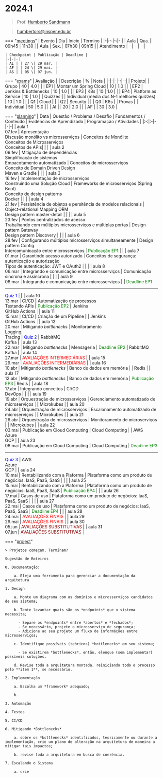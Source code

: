 # 2024.1

> Prof. [Humberto Sandmann](https://hsandmann.github.io)

> [humbertors@insper.edu.br](mailto:humbertors@insper.edu.br)

=== "[meetings](#meetings)"
    | Evento | Dia | Início | Término |
    |-|:-:|-:|-:|
    | Aula | Qua. | 09h45 | 11h30 |
    | Aula | Sex. | 07h30 | 09h15 |
    | Atendimento | - | - | - |

    | Checkpoint | Publicação | Deadline |
    |-|-|-|
    | AI | | 27 \| 29 mar. | 
    | AF | | 24 \| 29 mai. | 
    | AS | | 05 \| 07 jun. | 

=== "[exams](#exams)"
    | Avaliação | | Descrição | % | Nota |
    |-|-|-|-:|-:|
    | Projeto|  | Grupo | 40 | 4.0 |
    | | EP1 | Montar um Spring Cloud | 10 | 1.0 |
    | | EP2 | Jenkins & Bottlenecks | 10 | 1.0 |
    | | EP3 | K8s | 10 | 1.0 |
    | | EP4 | Platform as Service | 10 | 1.0 |
    | Quizzes | | Individual (média dos N-1 melhores quizzes) | 10 | 1.0 |
    | | Q1 | Cloud | 
    | | Q2 | Security |
    | | Q3 | K8s |
    | Provas | | Individual | 50 | 5.0 |
    | | AI | | 20 | 2.0 |
    | | AF | | 30 | 3.0 |

=== "[planning](#planning)"
    | Data | Questão / Problema / Desafio	| Fundamentos / Conteúdo |	Evidências de Aprendizado	| Programação / Atividades |
    |:-:|:-|-|-|-|
    | aula 1 <br>07.fev | Apresentação <br> Discusão monólito vs microsserviços | Conceitos de Monólito <br> Conceitos de Microsserviços <br> Conceitos de APIs| | |
    | aula 2 <br>09.fev | Mitigação de dependências <br> Simplificação de sistemas <br> Empacotamento automatizado | Conceitos de microsserviços <br> Conceito de Domain Driven Design <br> Maven e Gradle | | |
    | aula 3 <br>16.fev | Implementação de microsserviços <br> Construindo uma Solução Cloud | Frameworks de microsserviços (Spring Boot)<br> Conceito de design patterns <br> Docker | | |
    | aula 4 <br>21.fev | Persistência de objetos e persitência de modelos relacionais | Object-relational Mapping ORM <br> Design pattern master-detail | | |
    | aula 5 <br>23.fev | Pontos centralizados de acesso <br> Trabalhando com múltiplos microsserviços e múltiplas portas | Design pattern Gateway <br> Design pattern Discovery | | |
    | aula 6 <br>28.fev | Configurando múltiplos microsserviços simultaneamente | Design pattern Config <br> Intercomunicação entre microsserviços | <span style="color:green">Publicação EP1</span> | |
    | aula 7 <br>01.mar | Garantindo acesso autorizado  | Conceitos de segurança: autenticação e autorização <br> Tipos de autenticação: JWT e OAuth2 | | |
    | aula 8 <br>06.mar | Integrando e comunicação entre microsserviços | Comunicação síncrona e assíncrona | | |
    | aula 9 <br>08.mar | Integrando e comunicação entre microsserviços | | <span style="color:green">Deadline EP1</span> <hr> <span style="color:blue">Quiz 1</span> |  |
    | aula 10 <br>13.mar | CI/CD | Automatização de processos <br> Testando APIs  | <span style="color:green">Publicação EP2</span> | Jenkins <br> GitHub Actions |
    | aula 11 <br>15.mar | CI/CD | Criação de um Pipeline | | Jenkins <br> GitHub Actions |
    | aula 12 <br>20.mar | Mitigando *bottlenecks* | Monitoramento <br> Logging <br> Tracing | <span style="color:blue">Quiz 2</span> | RabbitMQ <br> Kafka |
    | aula 13 <br>22.mar | Mitigando *bottlenecks* | Mensageria | <span style="color:green">Deadline EP2</span> | RabbitMQ <br> Kafka |
    | aula 14 <br>27.mar | <span style="color:red">AVALIAÇÕES INTERMEDIÁRIAS</span> |
    | aula 15 <br>29.mar | <span style="color:red">AVALIAÇÕES INTERMEDIÁRIAS</span> |
    | aula 16 <br>10.abr | Mitigando *bottlenecks* | Banco de dados em memória |  | Redis |
    | aula 17 <br>12.abr | Mitigando *bottlenecks* | Banco de dados em memória | <span style="color:green">Publicação EP3</span> | Redis |
    | aula 18 <br>17.abr | Integrando conceitos | CI/CD <br> DevOps |  | |
    | aula 19 <br>19.abr | Orquestração de microsserviços | Gerenciamento automatizado de microserviços | | Microkubes |
    | aula 20 <br>24.abr | Orquestração de microsserviços | Escalonamento automatizado de microserviços | | Microkubes |
    | aula 21 <br>26.abr | Orquestração de microsserviços | Monitoramento de microserviços | | Microkubes |
    | aula 22 <br>03.mai | Publicação em Cloud Computing | Cloud Computing | | AWS <br> Azure <br> GCP |
    | aula 23 <br>08.mai | Publicação em Cloud Computing | Cloud Computing | <span style="color:green">Deadline EP3</span> <hr> <span style="color:blue">Quiz 3</span> | AWS <br> Azure <br> GCP |
    | aula 24 <br>10.mai | Rentabilizando com a Plaforma | Plataforma como um produto de negócios: IaaS, PaaS, SaaS | | |
    | aula 25 <br>15.mai | Rentabilizando com a Plaforma | Plataforma como um produto de negócios: IaaS, PaaS, SaaS | <span style="color:green">Publicação EP4</span> | |
    | aula 26 <br>17.mai | Casos de uso | Plataforma como um produto de negócios: IaaS, PaaS, SaaS | | |
    | aula 27 <br>22.mai | Casos de uso | Plataforma como um produto de negócios: IaaS, PaaS, SaaS | <span style="color:green">Deadline EP4</span> | |
    | aula 28 <br>24.mai | <span style="color:red">AVALIAÇÕES FINAIS</span> |
    | aula 29 <br>29.mai | <span style="color:red">AVALIAÇÕES FINAIS</span> |
    | aula 30 <br>05.jun | <span style="color:darkred">AVALIAÇÕES SUBSTITUTIVAS</span> |
    | aula 31 <br>07.jun | <span style="color:darkred">AVALIAÇÕES SUBSTITUTIVAS</span> |

=== "[project](#project)"

    > Projetos começam. Terminam?
    
    Sugestão de Roteiros

    0. Documentação:

        a. Eleja uma ferramenta para gerenciar a documentação da arquitetura

    1. Design

        a. Monte um diagrama com os domínios e microsserviços candidatos de seu sistema;

        b. Tente levantar quais são os *endpoints* que o sistema necessita;

          - Separe os *endpoints* entre *abertos* e *fechados*;
          - Se necessário, projete o microsserviço de segurança;
          - Adicione ao seu projeto um fluxo de informáções entre microsserviços;

        c. Identifique possíveis (teóricos) *bottlenecks* em seu sistema;

          - Se existirem *bottlenecks*, então, elenque (sem implementar) possíveis soluções.

        d. Revise toda a arquitetura montada, reiniciando todo o processo pelo **item 1**, se necessário.

    2. Implementação

        a. Escolha um *framework* adequado;

        b. 

    3. Automação

    4. Testes

    5. CI/CD

    6. Mitigando *Bottlenecks*

        a. sobre os *bottlenecks* identificados, teoricamente ou durante a implementação, crie um plano de alteração na arquitetura de maneira a mitigar tais impactos;
  
        b. revise toda a arquitetura em busca de coerência.

    7. Escalando o Sistema

        a. crie

<!-- Fevereiro

| D | S | T | Q | Q | S | S |
|:-:|:-:|:-:|:-:|:-:|:-:|:-:|
|   |   |   |   | 1 | 2 | 3 |
| 4 | 5 | 6 | 7 | 8 | 9 | 10|
| 11| 12| 13| 14| 15| 16| 17|
| 18| 19| 20| 21| 22| 23| 24|
| 25| 26| 27| 28| 29|   |   |

Março

| D | S | T | Q | Q | S | S |
|:-:|:-:|:-:|:-:|:-:|:-:|:-:|
|   |   |   |   |   | 1 | 2 |
| 3 | 4 | 5 | 6 | 7 | 8 | 9 |
| 10| 11| 12| 13| 14| 15| 16|
| 17| 18| 19| 20| 21| 22| 23|
| 24| 25| 26| 27| 28| 29| 30|
| 31|   |   |   |   |   |   |

Abril

| D | S | T | Q | Q | S | S |
|:-:|:-:|:-:|:-:|:-:|:-:|:-:|
|   | 1 | 2 | 3 | 4 | 5 | 6 |
| 7 | 8 | 9 | 10| 11| 12| 13|
| 14| 15| 16| 17| 18| 19| 20|
| 21| 22| 23| 24| 25| 26| 27|
| 28| 29| 30|   |   |   |   |


Maio

| D | S | T | Q | Q | S | S |
|:-:|:-:|:-:|:-:|:-:|:-:|:-:|
|   |   |   | 1 | 2 | 3 | 4 |
| 5 | 6 | 7 | 8 | 9 | 10| 11|
| 12| 13| 14| 15| 16| 17| 18|
| 19| 20| 21| 22| 23| 24| 25|
| 26| 27| 28| 29| 30| 31|   |

Junho

| D | S | T | Q | Q | S | S |
|:-:|:-:|:-:|:-:|:-:|:-:|:-:|
|   |   |   |   |   |   | 1 |
| 2 | 3 | 4 | 5 | 6 | 7 | 8 |
| 9 | 10| 11| 12| 13| 14| 15|
| 16| 17| 18| 19| 20| 21| 22|
| 23| 24| 25| 26| 27| 28| 29|
| 30|   |   |   |   |   |   |

=== "maven"
    ``xml     <dependency>     </dependency>     ``
=== "gradle"
    ``yaml     ``

```javascript
console.log('Code Tab A');
```

```javascript
console.log('Code Tab B');
```

=== "C"

    ``` c
    #include <stdio.h>

    int main(void) {
      printf("Hello world!\n");
      return 0;
    }
    ```

=== "C++"

    ``` c++
    #include`<iostream>`

    int main(void) {
      std::cout << "Hello world!" << std::endl;
      return 0;
    }
    ``` -->
